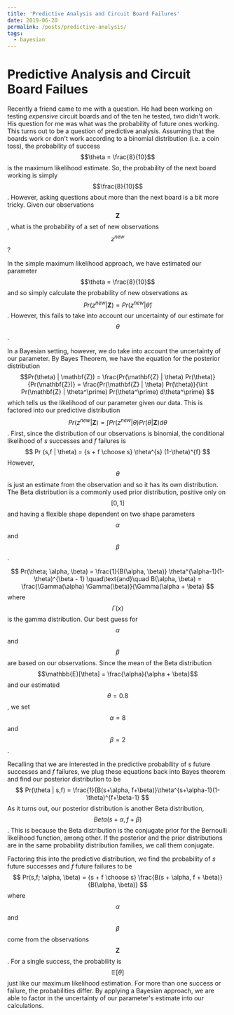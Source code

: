 ```yaml
---
title: 'Predictive Analysis and Circuit Board Failures'
date: 2019-06-20
permalink: /posts/predictive-analysis/
tags:
  - bayesian
---
```


Predictive Analysis and Circuit Board Failues
======

Recently a friend came to me with a question. He had been working on testing *expensive* circuit boards and of the ten he tested, two didn't work. His question for me was what was the probability of future ones working. This turns out to be a question of predictive analysis. Assuming that the boards work or don't work according to a binomial distribution (i.e. a coin toss), the probability of success $$\theta = \frac{8}{10}$$ is the maximum likelihood estimate. So, the probability of the next board working is simply $$\frac{8}{10}$$. However, asking questions about more than the next board is a bit more tricky. Given our observations $$\mathbf{Z}$$, what is the probability of a set of new observations $$z^{new}$$?

In the simple maximum likelihood approach, we have estimated our parameter $$\theta = \frac{8}{10}$$ and so simply calculate the probability of new observations as $$Pr(z^{new} | \mathbf{Z}) = Pr(z^{new} | \hat\theta)$$. However, this fails to take into account our uncertainty of our estimate for $$\theta$$.

In a Bayesian setting, however, we do take into account the uncertainty of our parameter. By Bayes Theorem, we have the equation for the posterior distribution $$Pr(\theta) | \mathbf{Z}) = \frac{Pr(\mathbf{Z} | \theta) Pr(\theta)}{Pr(\mathbf{Z})} =  \frac{Pr(\mathbf{Z} | \theta) Pr(\theta)}{\int Pr(\mathbf{Z} | \theta^\prime) Pr(\theta^\prime) d\theta^\prime} $$ which tells us the likelihood of our parameter given our data. This is factored into our predictive distribution $$Pr(z^{new} | \mathbf{Z}) = \int Pr(z^{new} | \theta) Pr(\theta | \mathbf{Z}) d\theta $$. First, since the distribution of our observations is binomial, the conditional likelihood of *s* successes and *f* failures is 
$$
Pr (s,f | \theta) = {s + f \choose s} \theta^{s} (1-\theta)^{f}
$$
However, $$\theta$$ is just an estimate from the observation and so it has its own distribution. The Beta distribution is a commonly used prior distribution, positive only on $$[0,1]$$ and having a flexible shape dependent on two shape parameters $$\alpha$$ and $$\beta$$.

$$
Pr(\theta; \alpha, \beta) = \frac{1}{B(\alpha, \beta)} \theta^{\alpha-1}(1-\theta)^{\beta - 1} \quad\text{and}\quad B(\alpha, \beta) = \frac{\Gamma(\alpha) \Gamma(\beta)}{\Gamma(\alpha + \beta}
$$
where $$\Gamma(x)$$ is the gamma distribution. Our best guess for $$\alpha$$ and $$\beta$$ are based on our observations. Since the mean of the Beta distribution $$\mathbb{E}[\theta] = \frac{\alpha}{\alpha + \beta}$$ and our estimated $$\theta = 0.8$$, we set $$\alpha = 8$$ and $$\beta = 2$$.

Recalling that we are interested in the predictive probability of *s* future successes and *f* failures, we plug these equations back into Bayes theorem and find our posterior distribution to be
$$
Pr(\theta | s,f) = \frac{1}{B(s+\alpha, f+\beta)}\theta^{s+\alpha-1}(1-\theta)^{f+\beta-1}
$$
As it turns out, our posterior distribution is another Beta distribution, $$Beta(s+\alpha, f+\beta)$$. This is because the Beta distribution is the conjugate prior for the Bernoulli likelihood function, among other. If the posterior and the prior distributions are in the same probability distribution families, we call them conjugate. 

Factoring this into the predictive distribution, we find the probability of *s* future successes and *f* future failures to be
$$
Pr(s,f; \alpha, \beta) = {s + f \choose s} \frac{B(s + \alpha, f + \beta)}{B(\alpha, \beta)}
$$
where $$\alpha$$ and $$\beta$$ come from the observations $$\mathbf{Z}$$. For a single success, the probability is $$\mathbb{E} [\theta] $$ just like our maximum likelihood estimation. For more than one success or failure, the probabilities differ. By applying a Bayesian approach, we are able to factor in the uncertainty of our parameter's estimate into our calculations.

